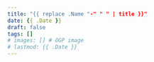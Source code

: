 ```yaml
---
title: "{{ replace .Name "-" " " | title }}"
date: {{ .Date }}
draft: false
tags: []
# images: [] # OGP image
# lastmod: {{ .Date }}
---
```


